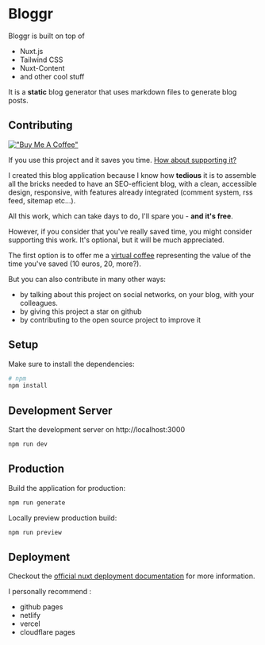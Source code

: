 # Bloggr

Bloggr is built on top of 
* Nuxt.js 
* Tailwind CSS
* Nuxt-Content 
* and other cool stuff

It is a **static** blog generator that uses markdown files to generate blog posts.

## Contributing
[!["Buy Me A Coffee"](https://www.buymeacoffee.com/assets/img/custom_images/orange_img.png)](https://www.buymeacoffee.com/hlassiege)

If you use this project and it saves you time. [How about supporting it?](https://www.buymeacoffee.com/hlassiege)

I created this blog application because I know how **tedious** it is to assemble all the bricks needed to have an SEO-efficient blog, with a clean, accessible design, responsive, with features already integrated (comment system, rss feed, sitemap etc...).

All this work, which can take days to do, I'll spare you - **and it's free**.

However, if you consider that you've really saved time, you might consider supporting this work.
It's optional, but it will be much appreciated.

The first option is to offer me a [virtual coffee](https://www.buymeacoffee.com/hlassiege) representing the value of the time you've saved (10 euros, 20, more?).

But you can also contribute in many other ways:

- by talking about this project on social networks, on your blog, with your colleagues. 
- by giving this project a star on github
- by contributing to the open source project to improve it

## Setup

Make sure to install the dependencies:

```bash
# npm
npm install
```

## Development Server

Start the development server on http://localhost:3000

```bash
npm run dev
```

## Production

Build the application for production:

```bash
npm run generate
```

Locally preview production build:

```bash
npm run preview
```

## Deployment

Checkout the [official nuxt deployment documentation](https://nuxt.com/docs/getting-started/deployment) for more information.

I personally recommend : 
- github pages
- netlify
- vercel
- cloudflare pages

